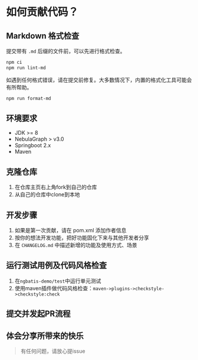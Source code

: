 # 如何贡献代码？

## Markdown 格式检查

提交带有 `.md` 后缀的文件前，可以先进行格式检查。

```bash
npm ci
npm run lint-md
```

如遇到任何格式错误，请在提交前修复。大多数情况下，内置的格式化工具可能会有所帮助。

```bash
npm run format-md
```

## 环境要求

- JDK >= 8
- NebulaGraph > v3.0
- Springboot 2.x
- Maven

## 克隆仓库

1. 在仓库主页右上角fork到自己的仓库
2. 从自己的仓库中clone到本地

## 开发步骤

1. 如果是第一次贡献，请在 pom.xml 添加作者信息
2. 按你的想法开发功能，把好功能固化下来与其他开发者分享
3. 在 `CHANGELOG.md` 中描述新增的功能及使用方式、场景

## 运行测试用例及代码风格检查

1. 在`ngbatis-demo/test`中运行单元测试
2. 使用maven插件做代码风格检查：`maven->plugins->checkstyle->checkstyle:check`

## 提交并发起PR流程

## 体会分享所带来的快乐

> 有任何问题，请放心提issue
